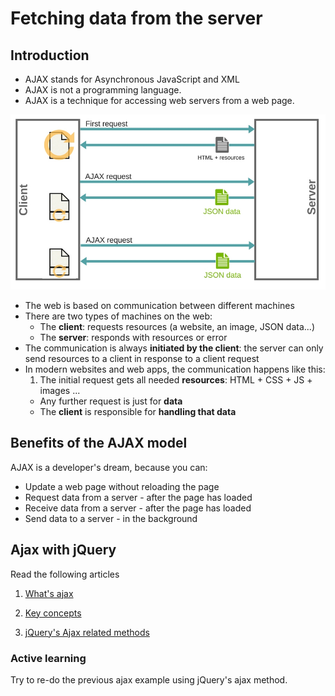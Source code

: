 # Fetching data from the server

## Introduction

* AJAX stands for Asynchronous JavaScript and XML
* AJAX is not a programming language.
* AJAX is a technique for accessing web servers from a web page.

![](images/ajax.jpg)

* The web is based on communication between different machines
* There are two types of machines on the web:
	* The **client**: requests resources (a website, an image, JSON data...)
	* The **server**: responds with resources or error
* The communication is always **initiated by the client**: the server can only send resources to a client in response to a client request
* In modern websites and web apps, the communication happens like this:
	1. The initial request gets all needed **resources**: HTML + CSS + JS + images ...
	* Any further request is just for **data**
	* The **client** is responsible for **handling that data**

## Benefits of the AJAX model

AJAX is a developer's dream, because you can:

* Update a web page without reloading the page
* Request data from a server - after the page has loaded
* Receive data from a server - after the page has loaded
* Send data to a server - in the background

## Ajax with jQuery

Read the following articles

1. <a href="https://learn.jquery.com/ajax/">What's ajax</a>

2. <a href="https://learn.jquery.com/ajax/key-concepts/">Key concepts</a>

3. <a href="https://learn.jquery.com/ajax/jquery-ajax-methods/">jQuery's Ajax related methods</a>

### Active learning

Try to re-do the previous ajax example using jQuery's ajax method.
